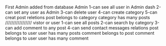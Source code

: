 First Admin added from database
Admin
1-can see all user in Admin dash
2-can set any user as Admin
3-can delete user
4-can create category
5-can creat post
reletions
post belongs to category
category has many posts
/////////////////
vistor or user
1-can see all posts
2-can search by category
3-can add comment to any post
4-can send contact messages
relations
post belongs to user
user has many posts
comment belongs to post
comment belongs to user
user has many comment


